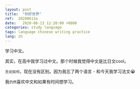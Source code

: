 ```yaml
---
layout: post
title:  "你好世界"
ref:  20200613a
date:   2020-06-13 12:20:00 +0800
categories: study language
tags: language chinese writing practice
lang: zh
---
```


学习中文。

其实，在高中我学习过中文。那个时候我觉得中文是比日文cool。

`无论如何`，现在没有区别。因为我忘了两个语言 - 和今天我学习法文😭

我`仍然`喜欢中文和如果有时间想学习。